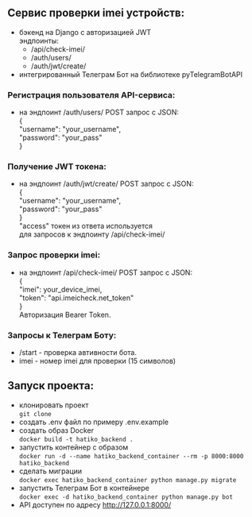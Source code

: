 ## Сервис проверки imei устройств:
- бэкенд на Django с авторизацией JWT  
  эндпоинты:
   - /api/check-imei/
   - /auth/users/
   - /auth/jwt/create/
- интегрированный Телеграм Бот на библиотеке pyTelegramBotAPI

### Регистрация пользователя API-сервиса:
- на эндпоинт /auth/users/ POST запрос с JSON:  
    {  
    "username": "your_username",  
    "password": "your_pass"  
    }  
### Получение JWT токена:
- на эндпоинт /auth/jwt/create/ POST запрос с JSON:  
    {  
    "username": "your_username",  
    "password": "your_pass"  
    }  
  "access" токен из ответа используется  
  для запросов к эндпоинту /api/check-imei/

### Запрос проверки imei:
- на эндпоинт /api/check-imei/ POST запрос с JSON:  
    {  
    "imei": your_device_imei,  
    "token": "api.imeicheck.net_token"  
    }  
    Авторизация Bearer Token.

### Запросы к Телеграм Боту:
- /start - проверка автивности бота.
- imei - номер imei для проверки (15 символов)

## Запуск проекта:
- клонировать проект  
`git clone`
- создать .env файл по примеру .env.example
- создать образ Docker  
`docker build -t hatiko_backend . `
- запустить контейнер с образом  
`docker run -d --name hatiko_backend_container --rm -p 8000:8000 hatiko_backend`
- сделать миграции  
`docker exec hatiko_backend_container python manage.py migrate`
- запустить Телеграм Бот в контейнере  
`docker exec -d hatiko_backend_container python manage.py bot`
- API доступен по адресу http://127.0.0.1:8000/
